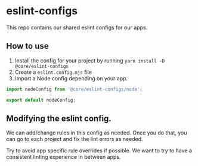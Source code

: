 # eslint-configs

This repo contains our shared eslint configs for our apps.

## How to use

1. Install the config for your project by running `yarn install -D @core/eslint-configs`
2. Create a `eslint.config.mjs` file
3. Import a Node config depending on your app.

```typescript
import nodeConfig from '@core/eslint-configs/node';

export default nodeConfig;
```

## Modifying the eslint config.

We can add/change rules in this config as needed. Once you do that, you can go to each project and fix the lint errors
as needed.

Try to avoid app specific rule overrides if possible. We want to try to have a consistent linting experience in between
apps.

